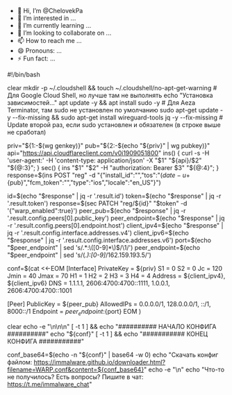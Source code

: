 - 👋 Hi, I’m @ChelovekPa
- 👀 I’m interested in ...
- 🌱 I’m currently learning ...
- 💞️ I’m looking to collaborate on ...
- 📫 How to reach me ...
- 😄 Pronouns: ...
- ⚡ Fun fact: ...

<!---
ChelovekPa/ChelovekPa is a ✨ special ✨ repository because its `README.md` (this file) appears on your GitHub profile.
You can click the Preview link to take a look at your changes.
--->
#!/bin/bash

clear
mkdir -p ~/.cloudshell && touch ~/.cloudshell/no-apt-get-warning # Для Google Cloud Shell, но лучше там не выполнять
echo "Установка зависимостей..."
apt update -y && apt install sudo -y # Для Aeza Terminator, там sudo не установлен по умолчанию
sudo apt-get update -y --fix-missing && sudo apt-get install wireguard-tools jq -y --fix-missing # Update второй раз, если sudo установлен и обязателен (в строке выше не сработал)

priv="${1:-$(wg genkey)}"
pub="${2:-$(echo "${priv}" | wg pubkey)}"
api="https://api.cloudflareclient.com/v0i1909051800"
ins() { curl -s -H 'user-agent:' -H 'content-type: application/json' -X "$1" "${api}/$2" "${@:3}"; }
sec() { ins "$1" "$2" -H "authorization: Bearer $3" "${@:4}"; }
response=$(ins POST "reg" -d "{\"install_id\":\"\",\"tos\":\"$(date -u +%FT%T.000Z)\",\"key\":\"${pub}\",\"fcm_token\":\"\",\"type\":\"ios\",\"locale\":\"en_US\"}")

id=$(echo "$response" | jq -r '.result.id')
token=$(echo "$response" | jq -r '.result.token')
response=$(sec PATCH "reg/${id}" "$token" -d '{"warp_enabled":true}')
peer_pub=$(echo "$response" | jq -r '.result.config.peers[0].public_key')
peer_endpoint=$(echo "$response" | jq -r '.result.config.peers[0].endpoint.host')
client_ipv4=$(echo "$response" | jq -r '.result.config.interface.addresses.v4')
client_ipv6=$(echo "$response" | jq -r '.result.config.interface.addresses.v6')
port=$(echo "$peer_endpoint" | sed 's/.*:\([0-9]*\)$/\1/')
peer_endpoint=$(echo "$peer_endpoint" | sed 's/\(.*\):[0-9]*/162.159.193.5/')

conf=$(cat <<-EOM
[Interface]
PrivateKey = ${priv}
S1 = 0
S2 = 0
Jc = 120
Jmin = 40
Jmax = 70
H1 = 1
H2 = 2
H3 = 3
H4 = 4
Address = ${client_ipv4}, ${client_ipv6}
DNS = 1.1.1.1, 2606:4700:4700::1111, 1.0.0.1, 2606:4700:4700::1001

[Peer]
PublicKey = ${peer_pub}
AllowedIPs = 0.0.0.0/1, 128.0.0.0/1, ::/1, 8000::/1
Endpoint = ${peer_endpoint}:${port}
EOM
)

clear
echo -e "\n\n\n"
[ -t 1 ] && echo "########## НАЧАЛО КОНФИГА ##########"
echo "${conf}"
[ -t 1 ] && echo "########### КОНЕЦ КОНФИГА ###########"

conf_base64=$(echo -n "${conf}" | base64 -w 0)
echo "Скачать конфиг файлом: https://immalware.github.io/downloader.html?filename=WARP.conf&content=${conf_base64}"
echo -e "\n"
echo "Что-то не получилось? Есть вопросы? Пишите в чат: https://t.me/immalware_chat"
